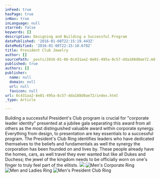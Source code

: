 ```yaml
---
inFeed: true
hasPage: true
inNav: true
inLanguage: null
starred: false
keywords: []
description: Designing and Building a Successful Program
datePublished: '2016-01-08T22:15:19.443Z'
dateModified: '2016-01-08T22:15:10.678Z'
title: President Club Jewelry
author: []
sourcePath: _posts/2016-01-06-0c431aa2-8e01-495a-8c57-dda188d0ae72.md
published: true
authors: []
publisher:
  name: null
  domain: null
  url: null
  favicon: null
url: 0c431aa2-8e01-495a-8c57-dda188d0ae72/index.html
_type: Article

---
```

Building a successful President's Club program is crucial for "corporate leader identity" presented at a jubilee gala separating this award from all others as the most distinguished valuable award within corporate synergy.  Everything from design, to presentation are key essentials to a successful program.  The President's Club Ring identifies leaders who have dedicated themselves to the beliefs and fundamentals as well the synergy the corporation has been founded on and lives by.  These people already have the homes, cars, as well travel they ever wanted but like all Dukes and Duchess; the jewel of the kingdom needs to be officially worn on one's finger to truly feel part of the elitists.
![](https://the-grid-user-content.s3-us-west-2.amazonaws.com/1b57ef8a-ea97-42a0-9ca4-7067e348a02f.jpg)
![Men's Corporate Ring](https://s3-us-west-2.amazonaws.com/the-grid-img/p/7f53c4d7e91ea71e9c72373617367fdc5d4d7b6b.jpg)
![Men and Ladies Ring](https://the-grid-user-content.s3-us-west-2.amazonaws.com/f702a83f-3532-4f77-9ef0-3c51566e9a46.jpg)
![Men's President Club Ring](https://the-grid-user-content.s3-us-west-2.amazonaws.com/4969fd5d-6e6f-435d-baac-8a6b9bdc00c4.jpg)